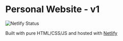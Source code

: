 # Personal Website - v1

<img src="https://api.netlify.com/api/v1/badges/47bbab0b-8270-4333-b00a-b1f61570d8b9/deploy-status" alt="Netlify Status" />

Built with pure HTML/CSS/JS and hosted with <a href="https://www.netlify.com/" target="_blank">Netlify</a>
